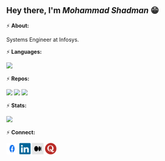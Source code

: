 ## Hey there, I'm ***Mohammad Shadman*** 😁 


⚡ **About:**


  Systems Engineer at Infosys. 


⚡ **Languages:**


[![](https://github-readme-stats.vercel.app/api/top-langs/?username=leoshad9&layout=compact&theme=midnight-purple)](https://github.com/leoshad9?tab=repositories)


⚡ **Repos:**


[![](https://github-readme-stats.vercel.app/api/pin/?username=leoshad9&repo=linux-maintenance&theme=midnight-purple)](https://github.com/leoshad9/linux-maintenance)
[![](https://github-readme-stats.vercel.app/api/pin/?username=leoshad9&repo=num-guess-game&theme=midnight-purple)](https://github.com/leoshad9/num-guess-game)
[![](https://github-readme-stats.vercel.app/api/pin/?username=leoshad9&repo=dsa-python&theme=midnight-purple)](https://github.com/leoshad9/dsa-python)


⚡ **Stats:**


[![](https://github-readme-stats.vercel.app/api?username=leoshad9&show_icons=true&theme=midnight-purple)](https://github.com/leoshad9?tab=repositories)


⚡ **Connect:**


<a href="https://www.facebook.com/leoshad09/"><img src="https://github.com/leoshad9/leoshad9/blob/main/Icons/Facebook-Icon.svg" title="" alt=""  width="30" height="30"></a>
<a href="https://www.linkedin.com/in/leoshad9/"><img src="https://github.com/leoshad9/leoshad9/blob/main/Icons/Linkedin-Icon.svg" title="" alt=""  width="30" height="30"></a>
<a href="https://medium.com/@leoshad9"><img src="https://github.com/leoshad9/leoshad9/blob/main/Icons/Medium-Icon.png" title="" alt=""  width="30" height="30"></a>
<a href="https://www.quora.com/profile/Mohammad-Shadman-17"><img src="https://github.com/leoshad9/leoshad9/blob/main/Icons/Quora-Icon.png" title="" alt=""  width="30" height="30"></a>


